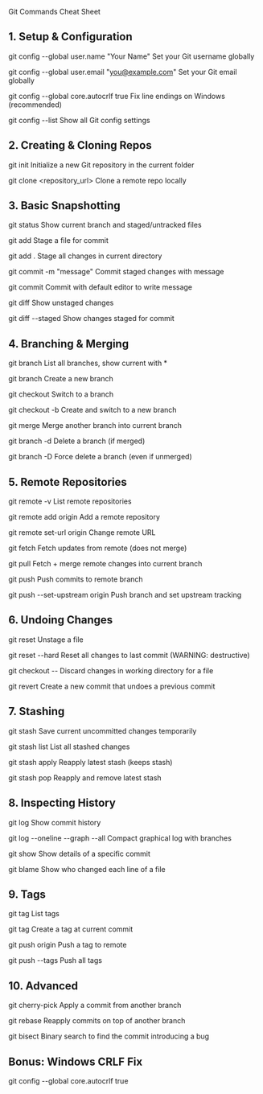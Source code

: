 Git Commands Cheat Sheet
## 1. Setup & Configuration

git config --global user.name "Your Name"
Set your Git username globally

git config --global user.email "you@example.com"
Set your Git email globally

git config --global core.autocrlf true
Fix line endings on Windows (recommended)

git config --list
Show all Git config settings

## 2. Creating & Cloning Repos

git init
Initialize a new Git repository in the current folder

git clone <repository_url>
Clone a remote repo locally

## 3. Basic Snapshotting

git status
Show current branch and staged/untracked files

git add <file>
Stage a file for commit

git add .
Stage all changes in current directory

git commit -m "message"
Commit staged changes with message

git commit
Commit with default editor to write message

git diff
Show unstaged changes

git diff --staged
Show changes staged for commit

## 4. Branching & Merging

git branch
List all branches, show current with *

git branch <branch-name>
Create a new branch

git checkout <branch-name>
Switch to a branch

git checkout -b <branch-name>
Create and switch to a new branch

git merge <branch>
Merge another branch into current branch

git branch -d <branch-name>
Delete a branch (if merged)

git branch -D <branch-name>
Force delete a branch (even if unmerged)

## 5. Remote Repositories

git remote -v
List remote repositories

git remote add origin <url>
Add a remote repository

git remote set-url origin <url>
Change remote URL

git fetch
Fetch updates from remote (does not merge)

git pull
Fetch + merge remote changes into current branch

git push
Push commits to remote branch

git push --set-upstream origin <branch>
Push branch and set upstream tracking

## 6. Undoing Changes

git reset <file>
Unstage a file

git reset --hard
Reset all changes to last commit (WARNING: destructive)

git checkout -- <file>
Discard changes in working directory for a file

git revert <commit>
Create a new commit that undoes a previous commit

## 7. Stashing

git stash
Save current uncommitted changes temporarily

git stash list
List all stashed changes

git stash apply
Reapply latest stash (keeps stash)

git stash pop
Reapply and remove latest stash

## 8. Inspecting History

git log
Show commit history

git log --oneline --graph --all
Compact graphical log with branches

git show <commit>
Show details of a specific commit

git blame <file>
Show who changed each line of a file

## 9. Tags

git tag
List tags

git tag <tagname>
Create a tag at current commit

git push origin <tagname>
Push a tag to remote

git push --tags
Push all tags

## 10. Advanced

git cherry-pick <commit>
Apply a commit from another branch

git rebase <branch>
Reapply commits on top of another branch

git bisect
Binary search to find the commit introducing a bug

## Bonus: Windows CRLF Fix

git config --global core.autocrlf true
